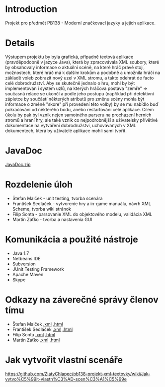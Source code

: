 
# Introduction #

Projekt pro předmět PB138 - Moderní značkovací jazyky a jejich aplikace.


# Details #

Výstupem projektu by byla grafická, případně textová aplikace  (pravděpodobně v jazyce Java), která by zpracovávala XML soubory, které by obsahovaly informace o aktuální scéně, na které hráč právě stojí, možnostech, které hráč má k dalším
krokům a podobně a umožnila hráči na základě voleb zobrazit nový uzel v XML stromu, a takto odehrát de facto celé dobrodružství. Aby se skutečně jednalo o hru, mohl by být implementován i systém uzlů, na kterých hráčova postava "zemře" => současná relace se ukončí a podle jeho postupu (například při detektivní zápletce by součástí některých atributů pro změnu scény mohla být informace o změně "skore" při provedení této volby) by se mu nabídlo buď pokračování od některého bodu, anebo restartování celé aplikace.
Cílem úkolu by pak byl vznik nejen samotného parseru na procházení herních stromů a hraní hry, ale také vznik co nejpodrobnější a uživatelsky přívětivé dokumentace na vytváření dobrodružství, uchovávaných v XML dokumentech, která by uživatelé aplikace mohli sami tvořit.

# JavaDoc #

[JavaDoc.zip](https://mega.co.nz/#!h8hyXQxD!aPj1dz80a1pEUWyKeC4CGr1tvelEAKxeqLeUt8K_5So)

# Rozdelenie úloh #

  * Štefan Malček - unit testing, tvorba scenára
  * František Sedláček - vytvorenie hry a in-game manuálu, návrh XML Scheme, tvorba wiki stránok
  * Filip Sonta - parsovanie XML do objektového modelu, validácia XML
  * Martin Zaťko - tvorba a nastavenia GUI

# Komunikácia a použité nástroje #

  * Java 1.7
  * Netbeans IDE
  * Subversion
  * JUnit Testing Framework
  * Apache Maven
  * Skype

# Odkazy na záverečné správy členov tímu #

  * Štefan Malček [.xml](http://www.fi.muni.cz/~xmalcek1/PB138/sprava.xml) [.html](http://www.fi.muni.cz/~xmalcek1/PB138/sprava.html)
  * František Sedláček [.xml](http://is.muni.cz/www/397507/49284969/FinalReport.xml) [.html](http://is.muni.cz/www/397507/49284969/FinalReport.html)
  * Filip Sonta [.xml](http://www.fi.muni.cz/~xsonta/PB138/sonta_sprava.xml) [.html](http://www.fi.muni.cz/~xsonta/PB138/sonta_sprava.html)
  * Martin Zaťko [.xml](http://mober.net/PB138.sprava.xml) [.html](http://mober.net/PB138.sprava.html)

# Jak vytvořit vlastní scenáře #

  https://github.com/ZlatyChlapec/pb138-projekt-xml-textovky/wiki/Jak-vytvo%C5%99it-vlastn%C3%AD-scen%C3%A1%C5%99e

